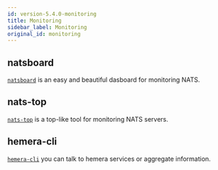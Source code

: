 ```yaml
---
id: version-5.4.0-monitoring
title: Monitoring
sidebar_label: Monitoring
original_id: monitoring
---
```


## natsboard

[`natsboard`](https://github.com/devfacet/natsboard) is an easy and beautiful dasboard for monitoring NATS.

## nats-top

[`nats-top`](https://github.com/nats-io/nats-top) is a top-like tool for monitoring NATS servers.

## hemera-cli

[`hemera-cli`](https://github.com/hemerajs/hemera-cli) you can talk to hemera services or aggregate information.
